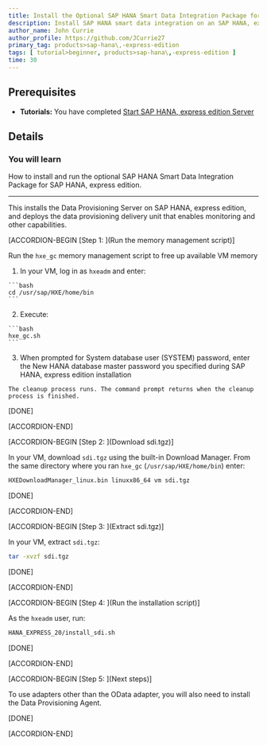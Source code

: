 ```yaml
---
title: Install the Optional SAP HANA Smart Data Integration Package for SAP HANA, express edition (Preconfigured VM)
description: Install SAP HANA smart data integration on an SAP HANA, express edition system.
author_name: John Currie
author_profile: https://github.com/JCurrie27
primary_tag: products>sap-hana\,-express-edition
tags: [ tutorial>beginner, products>sap-hana\,-express-edition ]
time: 30
---
```


<!-- loio7621f586085b4a93898290e1571e560a -->

## Prerequisites
 - **Tutorials:**  You have completed [Start SAP HANA, express edition Server](http://developers.sap.com/tutorials/hxe-ua-getting-started-vm.html)  

## Details
### You will learn
How to install and run the optional SAP HANA Smart Data Integration Package for SAP HANA, express edition.

---

This installs the Data Provisioning Server on SAP HANA, express edition, and deploys the data provisioning delivery unit that enables monitoring and other capabilities.

[ACCORDION-BEGIN [Step 1: ](Run the memory management script)]

Run the `hxe_gc` memory management script to free up available VM memory

1.   In your VM, log in as `hxeadm` and enter:

    ```bash
    cd /usr/sap/HXE/home/bin
    ```

2.   Execute:

    ```bash
    hxe_gc.sh
    ```

3.   When prompted for System database user (SYSTEM) password, enter the New HANA database master password you specified during SAP HANA, express edition installation

    The cleanup process runs. The command prompt returns when the cleanup process is finished.

[DONE]

[ACCORDION-END]

[ACCORDION-BEGIN [Step 2: ](Download sdi.tgz)]

In your VM, download `sdi.tgz` using the built-in Download Manager. From the same directory where you ran `hxe_gc` (`/usr/sap/HXE/home/bin`) enter:

```bash
HXEDownloadManager_linux.bin linuxx86_64 vm sdi.tgz
```

[DONE]

[ACCORDION-END]

[ACCORDION-BEGIN [Step 3: ](Extract sdi.tgz)]

In your VM, extract `sdi.tgz`:

```bash
tar -xvzf sdi.tgz
```

[DONE]

[ACCORDION-END]

[ACCORDION-BEGIN [Step 4: ](Run the installation script)]

As the `hxeadm` user, run:

```bash
HANA_EXPRESS_20/install_sdi.sh
```

[DONE]

[ACCORDION-END]

[ACCORDION-BEGIN [Step 5: ](Next steps)]

To use adapters other than the OData adapter, you will also need to install the Data Provisioning Agent.

[DONE]

[ACCORDION-END]
